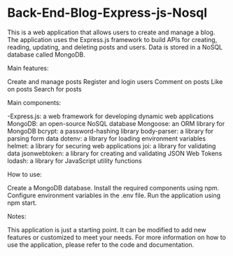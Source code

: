 # Back-End-Blog-Express-js-Nosql
This is a web application that allows users to create and manage a blog. The application uses the Express.js framework to build APIs for creating, reading, updating, and deleting posts and users. Data is stored in a NoSQL database called MongoDB.

Main features:

Create and manage posts
Register and login users
Comment on posts
Like on posts
Search for posts

Main components:

-Express.js: a web framework for developing dynamic web applications
MongoDB: an open-source NoSQL database
Mongoose: an ORM library for MongoDB
bcrypt: a password-hashing library
body-parser: a library for parsing form data
dotenv: a library for loading environment variables
helmet: a library for securing web applications
joi: a library for validating data
jsonwebtoken: a library for creating and validating JSON Web Tokens
lodash: a library for JavaScript utility functions


How to use:

Create a MongoDB database.
Install the required components using npm.
Configure environment variables in the .env file.
Run the application using npm start.

Notes:

This application is just a starting point. It can be modified to add new features or customized to meet your needs.
For more information on how to use the application, please refer to the code and documentation.

